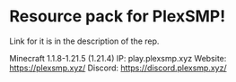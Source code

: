 # Resource pack for **PlexSMP**!
Link for it is in the description of the rep.

Minecraft 1.1.8-1.21.5 (1.21.4)
IP: play.plexsmp.xyz
Website: https://plexsmp.xyz/
Discord: https://discord.plexsmp.xyz/
